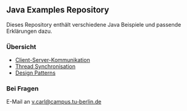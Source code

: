 ## Java Examples Repository

Dieses Repository enthält verschiedene Java Beispiele und passende Erklärungen dazu.

### Übersicht

- [Client-Server-Kommunikation](https://valentin-carl.github.io/JavaExamples/ClientServer)
- [Thread Synchronisation](https://valentin-carl.github.io/JavaExamples/Synchronized)
- [Design Patterns](https://valentin-carl.github.io/JavaExamples/Patterns)

### Bei Fragen

E-Mail an [v.carl@campus.tu-berlin.de](mailto:v.carl@campus.tu-berlin.de)

